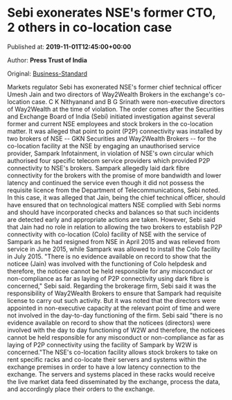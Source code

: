 
# Sebi exonerates NSE's former CTO, 2 others in co-location case

Published at: **2019-11-01T12:45:00+00:00**

Author: **Press Trust of India**

Original: [Business-Standard](https://www.business-standard.com/article/pti-stories/sebi-exonerates-nse-s-former-cto-2-others-in-co-location-case-119110101117_1.html)

Markets regulator Sebi has exonerated NSE's former chief technical officer Umesh Jain and two directors of Way2Wealth Brokers in the exchange's co-location case.
C K Nithyanand and B G Srinath were non-executive directors of Way2Wealth at the time of violation.
The order comes after the Securities and Exchange Board of India (Sebi) initiated investigation against several former and current NSE employees and stock brokers in the co-location matter.
It was alleged that point to point (P2P) connectivity was installed by two brokers of NSE -- GKN Securities and Way2Wealth Brokers -- for the co-location facility at the NSE by engaging an unauthorised service provider, Sampark Infotainment, in violation of NSE's own circular which authorised four specific telecom service providers which provided P2P connectivity to NSE's brokers.
Sampark allegedly laid dark fibre connectivity for the brokers with the promise of more bandwidth and lower latency and continued the service even though it did not possess the requisite licence from the Department of Telecommunications, Sebi noted.
In this case, it was alleged that Jain, being the chief technical officer, should have ensured that on technological matters NSE complied with Sebi norms and should have incorporated checks and balances so that such incidents are detected early and appropriate actions are taken.
However, Sebi said that Jain had no role in relation to allowing the two brokers to establish P2P connectivity with co-location (Colo) facility of NSE with the service of Sampark as he had resigned from NSE in April 2015 and was relieved from service in June 2015, while Sampark was allowed to install the Colo facility in July 2015.
"There is no evidence available on record to show that the noticee (Jain) was involved with the functioning of Colo helpdesk and therefore, the noticee cannot be held responsible for any misconduct or non-compliance as far as laying of P2P connectivity using dark fibre is concerned," Sebi said.
Regarding the brokerage firm, Sebi said it was the responsibility of Way2Wealth Brokers to ensure that Sampark had requisite license to carry out such activity.
But it was noted that the directors were appointed in non-executive capacity at the relevant point of time and were not involved in the day-to-day functioning of the firm.
Sebi said "there is no evidence available on record to show that the noticees (directors) were involved with the day to day functioning of W2W and therefore, the noticees cannot be held responsible for any misconduct or non-compliance as far as laying of P2P connectivity using the facility of Sampark by W2W is concerned."The NSE's co-location facility allows stock brokers to take on rent specific racks and co-locate their servers and systems within the exchange premises in order to have a low latency connection to the exchange. The servers and systems placed in these racks would receive the live market data feed disseminated by the exchange, process the data, and accordingly place their orders to the exchange.
